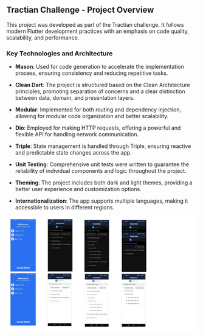 
## Tractian Challenge - Project Overview

This project was developed as part of the Tractian challenge. It follows modern Flutter development practices with an emphasis on code quality, scalability, and performance.

### Key Technologies and Architecture

- **Mason**: Used for code generation to accelerate the implementation process, ensuring consistency and reducing repetitive tasks.

- **Clean Dart**: The project is structured based on the Clean Architecture principles, promoting separation of concerns and a clear distinction between data, domain, and presentation layers.

- **Modular**: Implemented for both routing and dependency injection, allowing for modular code organization and better scalability.

- **Dio**: Employed for making HTTP requests, offering a powerful and flexible API for handling network communication.

- **Triple**: State management is handled through Triple, ensuring reactive and predictable state changes across the app.

- **Unit Testing**: Comprehensive unit tests were written to guarantee the reliability of individual components and logic throughout the project.

- **Theming**: The project includes both dark and light themes, providing a better user experience and customization options.

- **Internationalization**: The app supports multiple languages, making it accessible to users in different regions.


![Logo](./assets/prints.png)
